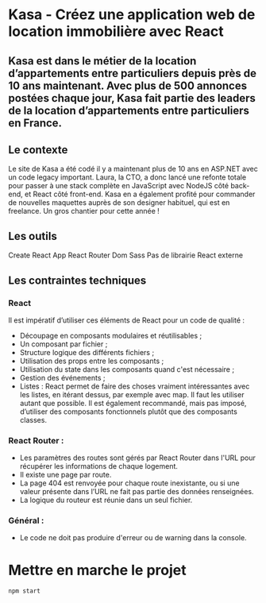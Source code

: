 
# Kasa - Créez une application web de location immobilière avec React
Kasa est dans le métier de la location d’appartements entre particuliers depuis près de 10 ans maintenant. Avec plus de 500 annonces postées chaque jour, Kasa fait partie des leaders de la location d’appartements entre particuliers en France.
------------------

## Le contexte
Le site de Kasa a été codé il y a maintenant plus de 10 ans en ASP.NET avec un code legacy important. Laura, la CTO, a donc lancé une refonte totale pour passer à une stack complète en JavaScript avec NodeJS côté back-end, et React côté front-end. Kasa en a également profité pour commander de nouvelles maquettes auprès de son designer habituel, qui est en freelance. Un gros chantier pour cette année !

## Les outils
Create React App
React Router Dom
Sass
Pas de librairie React externe

## Les contraintes techniques
### React
Il est impératif d’utiliser ces éléments de React pour un code de qualité :
* Découpage en composants modulaires et réutilisables ;
* Un composant par fichier ;
* Structure logique des différents fichiers ;
* Utilisation des props entre les composants ;
* Utilisation du state dans les composants quand c'est nécessaire ;
* Gestion des événements ;
* Listes : React permet de faire des choses vraiment intéressantes avec les listes, en itérant dessus, par exemple avec map. Il faut les utiliser autant que possible.
Il est également recommandé, mais pas imposé, d’utiliser des composants fonctionnels plutôt que des composants classes.

### React Router :
* Les paramètres des routes sont gérés par React Router dans l'URL pour récupérer les informations de chaque logement.
* Il existe une page par route.
* La page 404 est renvoyée pour chaque route inexistante, ou si une valeur présente dans l’URL ne fait pas partie des données renseignées.
* La logique du routeur est réunie dans un seul fichier.

### Général :
* Le code ne doit pas produire d'erreur ou de warning dans la console.

 # Mettre en marche le projet
 `npm start`